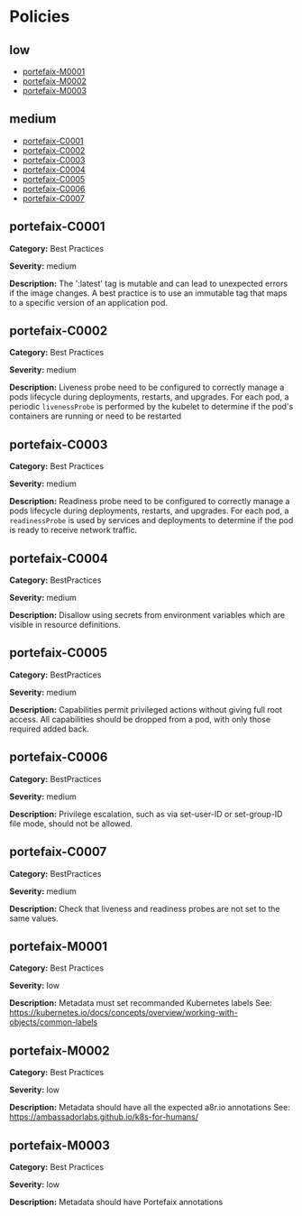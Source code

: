 # Policies

## low
* [portefaix-M0001](#portefaix-m0001)
* [portefaix-M0002](#portefaix-m0002)
* [portefaix-M0003](#portefaix-m0003)

## medium
* [portefaix-C0001](#portefaix-c0001)
* [portefaix-C0002](#portefaix-c0002)
* [portefaix-C0003](#portefaix-c0003)
* [portefaix-C0004](#portefaix-c0004)
* [portefaix-C0005](#portefaix-c0005)
* [portefaix-C0006](#portefaix-c0006)
* [portefaix-C0007](#portefaix-c0007)

## portefaix-C0001

**Category:** Best Practices

**Severity:** medium

**Description:** The ':latest' tag is mutable and can lead to unexpected errors if the image changes. A best practice is to use an immutable tag that maps to a specific version of an application pod.

## portefaix-C0002

**Category:** Best Practices

**Severity:** medium

**Description:** Liveness probe need to be configured to correctly manage a pods lifecycle during deployments, restarts, and upgrades. For each pod, a periodic `livenessProbe` is performed by the kubelet to determine if the pod's containers are running or need to be restarted

## portefaix-C0003

**Category:** Best Practices

**Severity:** medium

**Description:** Readiness probe need to be configured to correctly manage a pods lifecycle during deployments, restarts, and upgrades. For each pod, a `readinessProbe` is used by services and deployments to determine if the pod is ready to receive network traffic.

## portefaix-C0004

**Category:** BestPractices

**Severity:** medium

**Description:** Disallow using secrets from environment variables which are visible in resource definitions.

## portefaix-C0005

**Category:** BestPractices

**Severity:** medium

**Description:** Capabilities permit privileged actions without giving full root access. All capabilities should be dropped from a pod, with only those required added back.

## portefaix-C0006

**Category:** BestPractices

**Severity:** medium

**Description:** Privilege escalation, such as via set-user-ID or set-group-ID file mode, should not be allowed.

## portefaix-C0007

**Category:** BestPractices

**Severity:** medium

**Description:** Check that liveness and readiness probes are not set to the same values.

## portefaix-M0001

**Category:** Best Practices

**Severity:** low

**Description:** Metadata must set recommanded Kubernetes labels See: https://kubernetes.io/docs/concepts/overview/working-with-objects/common-labels

## portefaix-M0002

**Category:** Best Practices

**Severity:** low

**Description:** Metadata should have all the expected a8r.io annotations See: https://ambassadorlabs.github.io/k8s-for-humans/

## portefaix-M0003

**Category:** Best Practices

**Severity:** low

**Description:** Metadata should have Portefaix annotations
